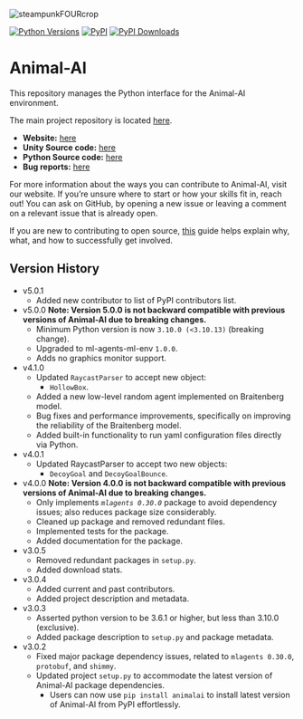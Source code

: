 ![steampunkFOURcrop](https://github.com/Kinds-of-Intelligence-CFI/animal-ai/assets/65875290/df798f4a-cb2c-416f-a150-093b9382a621)

[![Python Versions](https://img.shields.io/pypi/pyversions/animalai)](https://pypi.org/project/animalai/) [![PyPI](https://img.shields.io/pypi/v/animalai)](https://pypi.org/project/animalai/) [![PyPI Downloads](https://img.shields.io/pypi/dm/animalai)](https://pypi.org/project/animalai/)

# Animal-AI

This repository manages the Python interface for the Animal-AI environment.

The main project repository is located [here](https://github.com/Kinds-of-Intelligence-CFI/animal-ai).

* **Website:** [here](https://sites.google.com/csah.cam.ac.uk/animalai/)
* **Unity Source code:** [here](https://github.com/Kinds-of-Intelligence-CFI/animal-ai-unity-project)
* **Python Source code:** [here](https://github.com/Kinds-of-Intelligence-CFI/animal-ai-python)
* **Bug reports:** [here](https://github.com/Kinds-of-Intelligence-CFI/animal-ai/issues)

For more information about the ways you can contribute to Animal-AI, visit our website. If you’re unsure where to start or how your skills fit in, reach out! You can ask on GitHub, by opening a new issue or leaving a comment on a relevant issue that is already open.

If you are new to contributing to open source, [this](https://github.com/Kinds-of-Intelligence-CFI/animal-ai/blob/main/CONTRIBUTING.md) guide helps explain why, what, and how to successfully get involved.

## Version History
* v5.0.1
  + Added new contributor to list of PyPI contributors list.
* v5.0.0
**Note: Version 5.0.0 is not backward compatible with previous versions of Animal-AI due to breaking changes.**
  + Minimum Python version is now `3.10.0 (<3.10.13)` (breaking change).
  + Upgraded to ml-agents-ml-env `1.0.0`.
  + Adds no graphics monitor support.
* v4.1.0
  + Updated `RaycastParser` to accept new object:
    - `HollowBox`.
  + Added a new low-level random agent implemented on Braitenberg model.
  + Bug fixes and performance improvements, specifically on improving the reliability of the Braitenberg model.
  + Added built-in functionality to run yaml configuration files directly via Python.
* v4.0.1
  + Updated RaycastParser to accept two new objects:
    - `DecoyGoal` and `DecoyGoalBounce`.
* v4.0.0
**Note: Version 4.0.0 is not backward compatible with previous versions of Animal-AI due to breaking changes.**
  + Only implements _`mlagents 0.30.0`_ package to avoid dependency issues; also reduces package size considerably.
  + Cleaned up package and removed redundant files.
  + Implemented tests for the package.
  + Added documentation for the package.
* v3.0.5
  + Removed redundant packages in `setup.py`.
  + Added download stats.
* v3.0.4
  + Added current and past contributors.
  + Added project description and metadata.
* v3.0.3
  + Asserted python version to be 3.6.1 or higher, but less than 3.10.0 (exclusive).
  + Added package description to `setup.py` and package metadata.
* v3.0.2
  + Fixed major package dependency issues, related to `mlagents 0.30.0`, `protobuf`, and `shimmy`.
  + Updated project `setup.py` to accommodate the latest version of Animal-AI package dependencies.
    - Users can now use `pip install animalai` to install latest version of Animal-AI from PyPI effortlessly.
